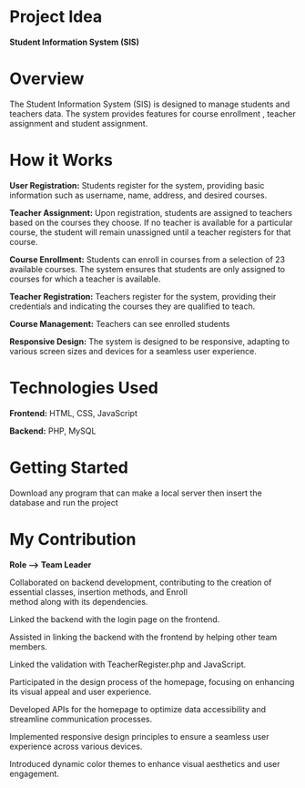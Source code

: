 # **Project Idea**
**Student Information System (SIS)**
# **Overview**

The Student Information System (SIS) is designed to manage students and teachers data. The system provides features for course enrollment , teacher assignment and student assignment.

# **How it Works**
**User Registration:** Students register for the system, providing basic information such as username, name, address, and desired courses.

**Teacher Assignment:** Upon registration, students are assigned to teachers based on the courses they choose. If no teacher is available for a particular course, the student will remain unassigned until a teacher registers for that course.

**Course Enrollment:** Students can enroll in courses from a selection of 23 available courses. The system ensures that students are only assigned to courses for which a teacher is available.

**Teacher Registration:** Teachers register for the system, providing their credentials and indicating the courses they are qualified to teach.

**Course Management:** Teachers can see enrolled students

**Responsive Design:** The system is designed to be responsive, adapting to various screen sizes and devices for a seamless user experience.

# **Technologies Used**
**Frontend:** HTML, CSS, JavaScript

**Backend:** PHP, MySQL

# **Getting Started**

Download any program that can make a local server then insert the database and run the project


# My Contribution

**Role --> Team Leader**


  Collaborated on backend development, contributing to the creation of essential classes, insertion methods, and Enroll     
  method along with its dependencies.
  
  Linked the backend with the login page on the frontend.
  
  Assisted in linking the backend with the frontend by helping other team members.
  
  Linked the validation with TeacherRegister.php and JavaScript.
  
  Participated in the design process of the homepage, focusing on enhancing its visual appeal and user experience.
  
  Developed APIs for the homepage to optimize data accessibility and streamline communication processes.
  
  Implemented responsive design principles to ensure a seamless user experience across various devices.
  
  Introduced dynamic color themes to enhance visual aesthetics and user engagement.
